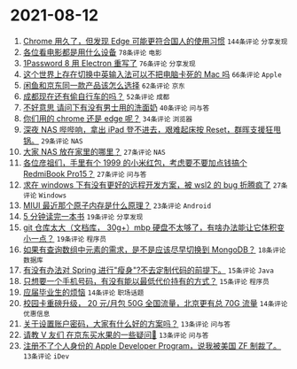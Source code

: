 # 2021-08-12

1. [Chrome 用久了，但发现 Edge 可能更符合国人的使用习惯](https://www.v2ex.com/t/795225) `144条评论` `分享发现`
1. [各位看电影都是用什么设备](https://www.v2ex.com/t/795228) `78条评论` `电影`
1. [1Password 8 用 Electron 重写了](https://www.v2ex.com/t/795282) `76条评论` `分享发现`
1. [这个世界上存在切换中英输入法可以不把电脑卡死的 Mac 吗](https://www.v2ex.com/t/795259) `66条评论` `Apple`
1. [闲鱼和京东同一款产品该怎么选择](https://www.v2ex.com/t/795283) `62条评论` `京东`
1. [成都现在还有偷自行车的吗？](https://www.v2ex.com/t/795295) `52条评论` `成都`
1. [不好意思 请问下有没有男士用的洗面奶](https://www.v2ex.com/t/795353) `40条评论` `问与答`
1. [你们用的 chrome 还是 edge 呢？](https://www.v2ex.com/t/795245) `34条评论` `浏览器`
1. [深夜 NAS 哔哔响，拿出 iPad 登不进去，艰难起床按 Reset，群晖支援狂甩锅。](https://www.v2ex.com/t/795308) `29条评论` `NAS`
1. [大家 NAS 放在家里的哪里？](https://www.v2ex.com/t/795387) `27条评论` `NAS`
1. [各位彦祖们，手里有个 1999 的小米红包，考虑要不要加点钱搞个 RedmiBook Pro15？](https://www.v2ex.com/t/795348) `27条评论` `问与答`
1. [求在 windows 下有没有更好的远程开发方案，被 wsl2 的 bug 折腾疯了](https://www.v2ex.com/t/795304) `27条评论` `Windows`
1. [MIUI 最近那个原子内存是什么原理？](https://www.v2ex.com/t/795335) `23条评论` `Android`
1. [5 分钟读完一本书](https://www.v2ex.com/t/795302) `19条评论` `分享发现`
1. [git 仓库太大（文档库， 30g+）mbp 硬盘不太够了，有啥办法能让它体积变小一点？](https://www.v2ex.com/t/795284) `19条评论` `程序员`
1. [如果有查询数组中元素的需求，是不是应该尽早切换到 MongoDB？](https://www.v2ex.com/t/795373) `18条评论` `数据库`
1. [有没有办法对 Spring 进行"瘦身"?不去定制代码的前提下。](https://www.v2ex.com/t/795275) `15条评论` `Java`
1. [只想要一个手机号码，有没有能以最低代价持有的方式？](https://www.v2ex.com/t/795272) `15条评论` `程序员`
1. [应届毕业生的烦恼](https://www.v2ex.com/t/795389) `14条评论` `职场话题`
1. [校园卡重磅升级， 20 元/月包 50G 全国流量，北京更有总 70G 流量](https://www.v2ex.com/t/795347) `14条评论` `优惠信息`
1. [关于设置账户密码，大家有什么好的方案吗？](https://www.v2ex.com/t/795287) `13条评论` `问与答`
1. [请教 V 友们 在京东买水果的一些疑问🙏](https://www.v2ex.com/t/795274) `13条评论` `问与答`
1. [注册不了个人身份的 Apple Developer Program，说我被美国 ZF 制裁了。](https://www.v2ex.com/t/795278) `13条评论` `iDev`

